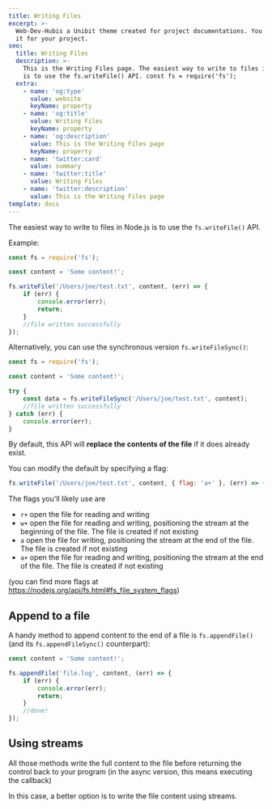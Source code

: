 ```yaml
---
title: Writing Files
excerpt: >-
  Web-Dev-Hubis a Unibit theme created for project documentations. You can use
  it for your project.
seo:
  title: Writing Files
  description: >-
    This is the Writing Files page. The easiest way to write to files in Node.js
    is to use the fs.writeFile() API. const fs = require('fs');
  extra:
    - name: 'og:type'
      value: website
      keyName: property
    - name: 'og:title'
      value: Writing Files
      keyName: property
    - name: 'og:description'
      value: This is the Writing Files page
      keyName: property
    - name: 'twitter:card'
      value: summary
    - name: 'twitter:title'
      value: Writing Files
    - name: 'twitter:description'
      value: This is the Writing Files page
template: docs
---
```


The easiest way to write to files in Node.js is to use the `fs.writeFile()` API.

Example:

```js
const fs = require('fs');

const content = 'Some content!';

fs.writeFile('/Users/joe/test.txt', content, (err) => {
    if (err) {
        console.error(err);
        return;
    }
    //file written successfully
});
```

Alternatively, you can use the synchronous version `fs.writeFileSync()`:

```js
const fs = require('fs');

const content = 'Some content!';

try {
    const data = fs.writeFileSync('/Users/joe/test.txt', content);
    //file written successfully
} catch (err) {
    console.error(err);
}
```

By default, this API will **replace the contents of the file** if it does already exist.

You can modify the default by specifying a flag:

```js
fs.writeFile('/Users/joe/test.txt', content, { flag: 'a+' }, (err) => {});
```

The flags you'll likely use are

-   `r+` open the file for reading and writing
-   `w+` open the file for reading and writing, positioning the stream at the beginning of the file. The file is created if not existing
-   `a` open the file for writing, positioning the stream at the end of the file. The file is created if not existing
-   `a+` open the file for reading and writing, positioning the stream at the end of the file. The file is created if not existing

(you can find more flags at <https://nodejs.org/api/fs.html#fs_file_system_flags>)

## Append to a file

A handy method to append content to the end of a file is `fs.appendFile()` (and its `fs.appendFileSync()` counterpart):

```js
const content = 'Some content!';

fs.appendFile('file.log', content, (err) => {
    if (err) {
        console.error(err);
        return;
    }
    //done!
});
```

## Using streams

All those methods write the full content to the file before returning the control back to your program (in the async version, this means executing the callback)

In this case, a better option is to write the file content using streams.

